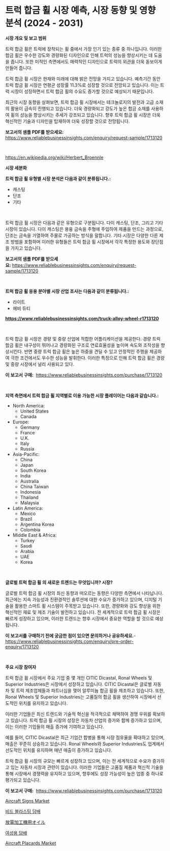 <p><h1>트럭 합금 휠 시장 예측, 시장 동향 및 영향 분석 (2024 - 2031)</h1></p><p><strong>시장 개요 및 보고 범위</strong></p>
<p><p>트럭 합금 휠은 트럭에 장착되는 휠 중에서 가장 인기 있는 종류 중 하나입니다. 이러한 합금 휠은 우수한 강도와 경량화된 디자인으로 인해 트럭의 성능을 향상시키는 데 도움을 줍니다. 또한 미적인 측면에서도 매력적인 디자인으로 트럭의 외관을 더욱 돋보이게 만들어 줍니다.</p><p>트럭 합금 휠 시장은 현재와 미래에 대해 밝은 전망을 가지고 있습니다. 예측기간 동안 트럭 합금 휠 시장은 연평균 성장률 11.3%로 성장할 것으로 전망되고 있습니다. 이는 트럭 시장이 성장하면서 트럭 합금 휠의 수요도 증가할 것으로 예상되기 때문입니다.</p><p>최근의 시장 동향을 살펴보면, 트럭 합금 휠 시장에서는 테크놀로지의 발전과 고급 소재의 활용이 급속히 진행되고 있습니다. 더욱 경량화되고 강도가 높은 합금 소재를 사용하여 휠의 성능을 향상시키는 추세가 강조되고 있습니다. 향후 트럭 합금 휠 시장은 더욱 혁신적인 기술과 디자인을 탑재하여 더욱 성장할 것으로 전망됩니다.</p></p>
<p><strong>보고서의 샘플 PDF를 받으세요:</strong> <a href="https://www.reliablebusinessinsights.com/enquiry/request-sample/1713120">https://www.reliablebusinessinsights.com/enquiry/request-sample/1713120</a></p>
<p>&nbsp;</p>
<p><a href="https://en.wikipedia.org/wiki/Herbert_Broennle">https://en.wikipedia.org/wiki/Herbert_Broennle</a></p>
<p><strong>시장 세분화</strong></p>
<p><strong>트럭 합금 휠 유형별 시장 분석은 다음과 같이 분류됩니다.:</strong></p>
<p><ul><li>캐스팅</li><li>단조</li><li>기타</li></ul></p>
<p>&nbsp;</p>
<p><p>트럭 합금 휠 시장은 다음과 같은 유형으로 구분됩니다. 다이 캐스팅, 단조, 그리고 기타 시장이 있습니다. 다이 캐스팅은 용융 금속을 주형에 주입하여 제품을 만드는 과정으로, 단조는 금속을 가열하여 주물로 가공하는 방식을 말합니다. 기타 시장은 다양한 다른 제조 방법을 포함하며 이러한 유형들은 트럭 합금 휠 시장에서 각각 특정한 용도와 장단점을 가지고 있습니다.</p></p>
<p><strong>보고서의 샘플 PDF를 받으세요:</strong>&nbsp;<a href="https://www.reliablebusinessinsights.com/enquiry/request-sample/1713120">https://www.reliablebusinessinsights.com/enquiry/request-sample/1713120</a></p>
<p>&nbsp;</p>
<p><strong> 트럭 합금 휠 응용 분야별 시장 산업 조사는 다음과 같이 분류됩니다.:</strong></p>
<p><ul><li>라이트</li><li>헤비 듀티</li></ul></p>
<p><strong><a href="https://www.reliablebusinessinsights.com/truck-alloy-wheel-r1713120">https://www.reliablebusinessinsights.com/truck-alloy-wheel-r1713120</a></strong></p>
<p>&nbsp;</p>
<p><p>트럭 합금 휠 시장은 경량 및 중량 산업에 적합한 어플리케이션을 제공한다. 경량 트럭 합금 휠은 내구성이 뛰어나고 경량화된 구조로 연료효율성을 높이며 속도와 조작성을 향상시킨다. 반면 중량 트럭 합금 휠은 높은 하중을 견딜 수 있고 안정적인 주행을 제공하여 극한 조건에서도 우수한 성능을 발휘한다. 이러한 특징으로 인해 트럭 합금 휠은 경량 및 중량 시장에서 널리 사용되고 있다.</p></p>
<p><strong>이 보고서 구매:</strong>&nbsp; <a href="https://www.reliablebusinessinsights.com/purchase/1713120">https://www.reliablebusinessinsights.com/purchase/1713120</a></p>
<p>&nbsp;</p>
<p><strong>지역 측면에서 트럭 합금 휠 지역별로 이용 가능한 시장 플레이어는 다음과 같습니다.:</strong></p>
<p><ul>
    <li>
        North America:
        <ul>
            <li>United States</li>
            <li>Canada</li>
        </ul>
    </li>
    <li>
        Europe:
        <ul>
            <li>Germany</li>
            <li>France</li>
            <li>U.K.</li>
            <li>Italy</li>
            <li>Russia</li>
        </ul>
    </li>
    <li>
        Asia-Pacific:
        <ul>
            <li>China</li>
            <li>Japan</li>
            <li>South Korea</li>
            <li>India</li>
            <li>Australia</li>
            <li>China Taiwan</li>
            <li>Indonesia</li>
            <li>Thailand</li>
            <li>Malaysia</li>
        </ul>
    </li>
    <li>
        Latin America:
        <ul>
            <li>Mexico</li>
            <li>Brazil</li>
            <li>Argentina Korea</li>
            <li>Colombia</li>
        </ul>
    </li>
    <li>
        Middle East & Africa:
        <ul>
            <li>Turkey</li>
            <li>Saudi</li>
            <li>Arabia</li>
            <li>UAE</li>
            <li>Korea</li>
        </ul>
    </li>
    </ul></p>
<p>&nbsp;</p>
<p><strong>글로벌 트럭 합금 휠 의 새로운 트렌드는 무엇입니까? 시장?</strong></p>
<p><p>글로벌 트럭 합금 휠 시장의 최신 동향과 떠오르는 동향은 다양한 측면에서 나타납니다. 최근에는 지속 가능성과 친환경적인 솔루션에 대한 수요가 증가하고 있으며, 디지털 기술을 활용한 스마트 휠 시스템이 주목받고 있습니다. 또한, 경량화와 강도 향상을 위한 혁신적인 재료 및 제조 기술이 발전하고 있습니다. 전 세계적으로 트럭 합금 휠 시장은 빠르게 성장하고 있으며, 이러한 트렌드는 향후 시장에서 중요한 역할을 할 것으로 예상됩니다.</p></p>
<p><strong>이 보고서를 구매하기 전에 궁금한 점이 있으면 문의하거나 공유하세요.</strong>- <a href="https://www.reliablebusinessinsights.com/enquiry/pre-order-enquiry/1713120">https://www.reliablebusinessinsights.com/enquiry/pre-order-enquiry/1713120</a></p>
<p>&nbsp;</p>
<p><strong>주요 시장 참여자</strong></p>
<p><p>트럭 합금 휠 시장에서 주요 기업 중 몇 개인 CITIC Dicastal, Ronal Wheels 및 Superior Industries은 시장에서 성장하고 있습니다. CITIC Dicastal은 글로벌 자동차 및 트럭 제조업체들과 파트너십을 맺어 알루미늄 합금 휠을 제조하고 있습니다. 또한, Ronal Wheels 및 Superior Industries는 고품질의 합금 휠을 생산하여 시장에서 선도적인 위치를 유지하고 있습니다.</p><p>이러한 기업들은 최신 트렌드와 기술적 혁신을 적극적으로 채택하여 경쟁 우위를 확보하고 있습니다. 트럭 합금 휠 시장의 성장은 자동차 산업의 증가와 함께 증가하고 있으며, 이는 이러한 기업들의 매출 증가에 기여하고 있습니다.</p><p>예를 들어, CITIC Dicastal은 최근 기업간 합병을 통해 시장 점유율을 확대하고 있으며, 매출은 꾸준히 상승하고 있습니다. Ronal Wheels와 Superior Industries도 업계에서 선도적인 위치를 유지하며 매년 매출이 증가하고 있습니다.</p><p>트럭 합금 휠 시장의 규모는 빠르게 성장하고 있으며, 이는 전 세계적으로 수요가 증가하고 있는 자동차 시장과 관련이 있습니다. 이러한 기업들은 고품질 제품과 혁신적 기술을 통해 시장에서 경쟁력을 유지하고 있으며, 향후에도 성장 가능성이 높은 업종 중 하나로 평가되고 있습니다.</p></p>
<p><strong>이 보고서 구매:</strong>&nbsp;&nbsp;<a href="https://www.reliablebusinessinsights.com/purchase/1713120">https://www.reliablebusinessinsights.com/purchase/1713120</a></p>
<p><p><a href="https://github.com/nancykennedykellievqfqt2/Market-Research-Report-List-3/blob/main/aircraft-signs-market.md">Aircraft Signs Market</a></p><p><a href="https://github.com/OwenHamiytll568745/Market-Research-Report-List-2/blob/main/8714319168322.md">비드 블라스팅 담배</a></p><p><a href="https://github.com/oqoeusbvpadwjs08/Market-Research-Report-List-2/blob/main/6365783157089.md">放電加工機用オイル</a></p><p><a href="https://github.com/vdhdwjyp90142/Market-Research-Report-List-2/blob/main/8121963168321.md">여성용 담배</a></p><p><a href="https://github.com/susanjprice2023/Market-Research-Report-List-1/blob/main/aircraft-placards-market.md">Aircraft Placards Market</a></p></p>